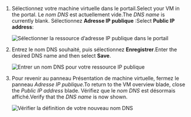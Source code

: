 
1. <span data-ttu-id="06c71-101">Sélectionnez votre machine virtuelle dans le portail.</span><span class="sxs-lookup"><span data-stu-id="06c71-101">Select your VM in the portal.</span></span> <span data-ttu-id="06c71-102">Le *nom DNS* est actuellement vide.</span><span class="sxs-lookup"><span data-stu-id="06c71-102">The *DNS name* is currently blank.</span></span> <span data-ttu-id="06c71-103">Sélectionnez **Adresse IP publique** :</span><span class="sxs-lookup"><span data-stu-id="06c71-103">Select **Public IP address**:</span></span>
   
   ![Sélectionner la ressource d’adresse IP publique dans le portail](./media/virtual-machines-common-portal-create-fqdn/locatePublicIP.PNG)

2. <span data-ttu-id="06c71-105">Entrez le nom DNS souhaité, puis sélectionnez **Enregistrer**.</span><span class="sxs-lookup"><span data-stu-id="06c71-105">Enter the desired DNS name and then select **Save**.</span></span>
   
   ![Entrer un nom DNS pour votre ressource IP publique](./media/virtual-machines-common-portal-create-fqdn/dnsNameLabel.PNG)
 

3. <span data-ttu-id="06c71-107">Pour revenir au panneau Présentation de machine virtuelle, fermez le panneau *Adresse IP publique*.</span><span class="sxs-lookup"><span data-stu-id="06c71-107">To return to the VM overview blade, close the *Public IP address* blade.</span></span> <span data-ttu-id="06c71-108">Vérifiez que le *nom DNS* est désormais affiché.</span><span class="sxs-lookup"><span data-stu-id="06c71-108">Verify that the *DNS name* is now shown.</span></span>
   
   ![Vérifier la définition de votre nouveau nom DNS](./media/virtual-machines-common-portal-create-fqdn/fqdnCreated.PNG)

